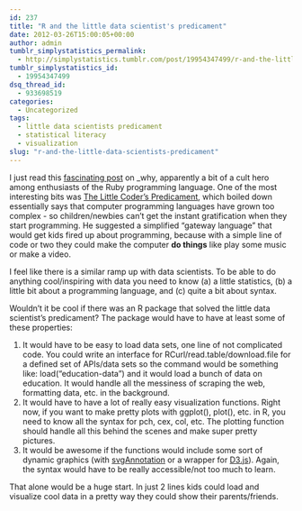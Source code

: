 ```yaml
---
id: 237
title: "R and the little data scientist's predicament"
date: 2012-03-26T15:00:05+00:00
author: admin
tumblr_simplystatistics_permalink:
  - http://simplystatistics.tumblr.com/post/19954347499/r-and-the-little-data-scientists-predicament
tumblr_simplystatistics_id:
  - 19954347499
dsq_thread_id:
  - 933698519
categories:
  - Uncategorized
tags:
  - little data scientists predicament
  - statistical literacy
  - visualization
slug: "r-and-the-little-data-scientists-predicament"
---
```

I just read this <a href="http://www.slate.com/articles/technology/technology/2012/03/ruby_ruby_on_rails_and__why_the_disappearance_of_one_of_the_world_s_most_beloved_computer_programmers_.single.html" target="_blank">fascinating post</a> on _why, apparently a bit of a cult hero among enthusiasts of the Ruby programming language. One of the most interesting bits was <a href="http://viewsourcecode.org/why/hacking/theLittleCodersPredicament.html" target="_blank">The Little Coder&#8217;s Predicament</a>, which boiled down essentially says that computer programming languages have grown too complex - so children/newbies can&#8217;t get the instant gratification when they start programming. He suggested a simplified &#8220;gateway language&#8221; that would get kids fired up about programming, because with a simple line of code or two they could make the computer **do things** like play some music or make a video. 

I feel like there is a similar ramp up with data scientists. To be able to do anything cool/inspiring with data you need to know (a) a little statistics, (b) a little bit about a programming language, and (c) quite a bit about syntax. 

Wouldn&#8217;t it be cool if there was an R package that solved the little data scientist&#8217;s predicament? The package would have to have at least some of these properties:

  1. It would have to be easy to load data sets, one line of not complicated code. You could write an interface for RCurl/read.table/download.file for a defined set of APIs/data sets so the command would be something like: load(&#8220;education-data&#8221;) and it would load a bunch of data on education. It would handle all the messiness of scraping the web, formatting data, etc. in the background. 
  2. It would have to have a lot of really easy visualization functions. Right now, if you want to make pretty plots with ggplot(), plot(), etc. in R, you need to know all the syntax for pch, cex, col, etc. The plotting function should handle all this behind the scenes and make super pretty pictures. 
  3. It would be awesome if the functions would include some sort of dynamic graphics (with <a href="http://www.omegahat.org/SVGAnnotation/" target="_blank">svgAnnotation</a> or a wrapper for <a href="http://mbostock.github.com/d3/" target="_blank">D3.js</a>). Again, the syntax would have to be really accessible/not too much to learn. 

That alone would be a huge start. In just 2 lines kids could load and visualize cool data in a pretty way they could show their parents/friends. 
